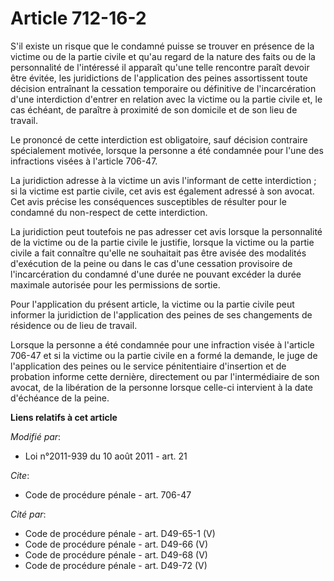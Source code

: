 # Article 712-16-2

S'il existe un risque que le condamné puisse se trouver en présence de la victime ou de la partie civile et qu'au regard de
la nature des faits ou de la personnalité de l'intéressé il apparaît qu'une telle rencontre paraît devoir être évitée, les
juridictions de l'application des peines assortissent toute décision entraînant la cessation temporaire ou définitive de
l'incarcération d'une interdiction d'entrer en relation avec la victime ou la partie civile et, le cas échéant, de paraître à
proximité de son domicile et de son lieu de travail.

Le prononcé de cette interdiction est obligatoire, sauf décision contraire spécialement motivée, lorsque la personne a été
condamnée pour l'une des infractions visées à l'article 706-47.

La juridiction adresse à la victime un avis l'informant de cette interdiction ; si la victime est partie civile, cet avis est
également adressé à son avocat. Cet avis précise les conséquences susceptibles de résulter pour le condamné du non-respect de
cette interdiction.

La juridiction peut toutefois ne pas adresser cet avis lorsque la personnalité de la victime ou de la partie civile le
justifie, lorsque la victime ou la partie civile a fait connaître qu'elle ne souhaitait pas être avisée des modalités
d'exécution de la peine ou dans le cas d'une cessation provisoire de l'incarcération du condamné d'une durée ne pouvant
excéder la durée maximale autorisée pour les permissions de sortie.

Pour l'application du présent article, la victime ou la partie civile peut informer la juridiction de l'application des
peines de ses changements de résidence ou de lieu de travail. 

Lorsque la personne a été condamnée pour une infraction visée à l'article 706-47 et si la victime ou la partie civile en a
formé la demande, le juge de l'application des peines ou le service pénitentiaire d'insertion et de probation informe cette
dernière, directement ou par l'intermédiaire de son avocat, de la libération de la personne lorsque celle-ci intervient à la
date d'échéance de la peine.

**Liens relatifs à cet article**

_Modifié par_:

  - Loi n°2011-939 du 10 août 2011 - art. 21

_Cite_:

  - Code de procédure pénale - art. 706-47

_Cité par_:

  - Code de procédure pénale - art. D49-65-1 (V)
  - Code de procédure pénale - art. D49-66 (V)
  - Code de procédure pénale - art. D49-68 (V)
  - Code de procédure pénale - art. D49-72 (V)
